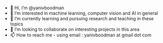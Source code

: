- 👋 Hi, I’m @yanivboodman
- 👀 I’m interested in machine learning, computer vision and AI in general
- 🌱 I’m currently learning and pursuing research and teaching in these topics
- 💞️ I’m looking to collaborate on interesting projects in this area
- 📫 How to reach me  - using email : yanivboodman at gmail dot com

<!---
yanivboodman/yanivboodman is a ✨ special ✨ repository because its `README.md` (this file) appears on your GitHub profile.
You can click the Preview link to take a look at your changes.
--->
